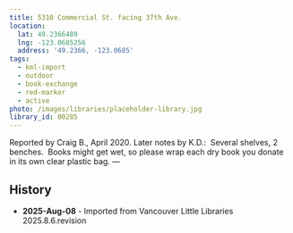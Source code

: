 ```yaml
---
title: 5310 Commercial St. facing 37th Ave.
location:
  lat: 49.2366489
  lng: -123.0685256
  address: '49.2366, -123.0685'
tags:
  - kml-import
  - outdoor
  - book-exchange
  - red-marker
  - active
photo: /images/libraries/placeholder-library.jpg
library_id: 00285
---
```

Reported by Craig B., April 2020.
Later notes by K.D.:  Several shelves, 2 benches.  
Books might get wet, so please wrap each dry book you donate in its own clear plastic bag.
—

## History
- **2025-Aug-08** - Imported from Vancouver Little Libraries 2025.8.6.revision
